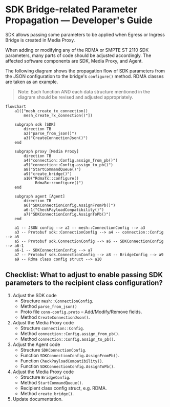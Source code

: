 # SDK Bridge-related Parameter Propagation — Developer's Guide

SDK allows passing some parameters to be applied when Egress or Ingress Bridge is created in Media Proxy.

When adding or modifying any of the RDMA or SMPTE ST 2110 SDK parameters, many parts of code should be adjusted accordingly. The affected software components are SDK, Media Proxy, and Agent.

The following diagram shows the propagation flow of SDK parameters from the JSON configuration to the bridge's `configure()` method. RDMA classes are taken as an example.

> Note: Each function AND each data structure mentioned in the diagram should be revised and adjusted appropriately.

```mermaid
flowchart
    a1(["mesh_create_tx_connection()
        mesh_create_rx_connection()"])

    subgraph sdk [SDK]
        direction TB
        a2("parse_from_json()")
        a3("CreateConnectionJson()")
    end

    subgraph proxy [Media Proxy]
        direction TB
        a4("connection::Config.assign_from_pb()")
        a5("connection::Config.assign_to_pb()")
        a8("StartCommandQueue()")
        a9("create_bridge()")
        a10("RdmaTx::configure()
             RdmaRx::configure()")
    end

    subgraph agent [Agent]
        direction TB
        a6("SDKConnectionConfig.AssignFromPb()")
        a6-1("CheckPayloadCompatibility()")
        a7("SDKConnectionConfig.AssignToPb()")
    end

    a1 -- JSON config --> a2 -- mesh::ConnectionConfig --> a3
    a3 -- Protobuf sdk::ConnectionConfig --> a4 -- connection::Config --> a5
    a5 -- Protobuf sdk.ConnectionConfig --> a6 -- SDKConnectionConfig --> a6-1
    a6-1 -- SDKConnectionConfig --> a7
    a7 -- Protobuf sdk.ConnectionConfig --> a8 -- BridgeConfig --> a9
    a9 -- Rdma class config struct --> a10
```

## Checklist: What to adjust to enable passing SDK parameters to the recipient class configuration?

1. Adjust the SDK code
    * Structure `mesh::ConnectionConfig`.
    * Method `parse_from_json()`
    * Proto file `conn-config.proto` – Add/Modify/Remove fields.
    * Method `CreateConnectionJson()`.
1. Adjust the Media Proxy code
    * Structure `connection::Config`.
    * Method `connection::Config.assign_from_pb()`.
    * Method `connection::Config.assign_to_pb()`.
1. Adjust the Agent code
    * Structure `SDKConnectionConfig`.
    * Function `SDKConnectionConfig.AssignFromPb()`.
    * Function `CheckPayloadCompatibility()`.
    * Function `SDKConnectionConfig.AssignToPb()`.
1. Adjust the Media Proxy code
    * Structure `BridgeConfig`.
    * Method `StartCommandQueue()`.
    * Recipient class config struct, e.g. RDMA.
    * Method `create_bridge()`.
1. Update documentation.
